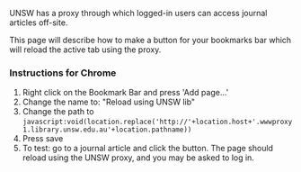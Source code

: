 UNSW has a proxy through which logged-in users can access journal articles off-site.

This page will describe how to make a button for your bookmarks bar which will reload the active tab using the proxy.

### Instructions for Chrome

1. Right click on the Bookmark Bar and press 'Add page...'
2. Change the name to: "Reload using UNSW lib"
3. Change the path to `javascript:void(location.replace('http://'+location.host+'.wwwproxy1.library.unsw.edu.au'+location.pathname))`
4. Press save
5. To test: go to a journal article and click the button. The page should reload using the UNSW proxy, and you may be asked to log in.

